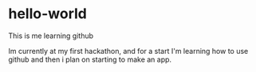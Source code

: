# hello-world
This is me learning github

Im currently at my first hackathon, and for a start I'm learning how to use github and then i plan on starting to make an app.
